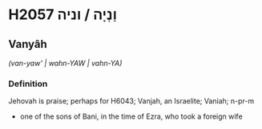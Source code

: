 # H2057 וַנְיָה / וניה

## Vanyâh

_(van-yaw' | wahn-YAW | vahn-YA)_

### Definition

Jehovah is praise; perhaps for H6043; Vanjah, an Israelite; Vaniah; n-pr-m

- one of the sons of Bani, in the time of Ezra, who took a foreign wife
